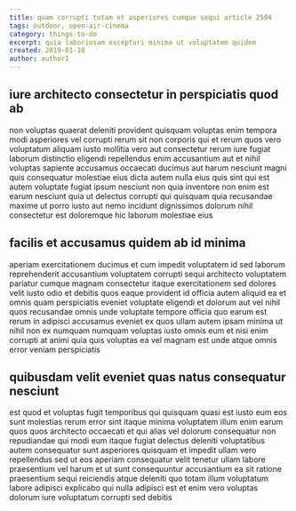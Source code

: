 ```yaml
---
title: quam corrupti totam et asperiores cumque sequi article 2594
tags: outdoor, open-air-cinema
category: things-to-do
excerpt: quia laboriosam excepturi minima ut voluptatem quidem
created: 2019-01-10
author: author1
---
```


## iure architecto consectetur in perspiciatis quod ab

non voluptas quaerat deleniti provident quisquam voluptas enim tempora modi asperiores vel corrupti rerum sit non corporis qui et rerum quos vero voluptatum aliquam iusto mollitia vero aut consectetur rerum iure fugiat laborum distinctio eligendi repellendus enim accusantium aut et nihil voluptas sapiente accusamus occaecati ducimus aut harum nesciunt magni quis consequatur molestiae eius dicta autem nulla eius quis sint qui est autem voluptate fugiat ipsum nesciunt non quia inventore non enim est earum nesciunt quia ut delectus corrupti qui quisquam quia recusandae maxime ut porro iusto aut nemo incidunt dignissimos dolorum nihil consectetur est doloremque hic laborum molestiae eius

## facilis et accusamus quidem ab id minima

aperiam exercitationem ducimus et cum impedit voluptatem id sed laborum reprehenderit accusantium voluptatem corrupti sequi architecto voluptatem pariatur cumque magnam consectetur itaque exercitationem sed dolores velit iusto odio et debitis quos eaque provident id officia autem aliquid ea et omnis quam perspiciatis eveniet voluptate eligendi et dolorum aut vel nihil quos recusandae omnis unde voluptate tempore officia quo earum est rerum in adipisci accusamus eveniet ex quos ullam autem ipsam minima ut nihil non ex numquam numquam voluptas iusto omnis eum et nisi enim corrupti at animi quia quis voluptas ea vel magnam est unde atque omnis error veniam perspiciatis

## quibusdam velit eveniet quas natus consequatur nesciunt

est quod et voluptas fugit temporibus qui quisquam quasi est iusto eum eos sunt molestias rerum error sint itaque minima voluptatem illum enim earum quos quos architecto occaecati et qui alias vel dolorum consequatur non repudiandae qui modi eum itaque fugiat delectus deleniti voluptatibus autem consequatur sunt asperiores quisquam et impedit ullam vero repellendus sed ut eos aperiam consequatur velit tenetur ullam labore praesentium vel harum et ut sunt consequuntur accusantium ea sit ratione praesentium sequi reiciendis atque deleniti quo totam illum voluptatum labore adipisci explicabo qui nulla adipisci est et enim vero voluptas dolorum iure voluptatum corrupti sed debitis
